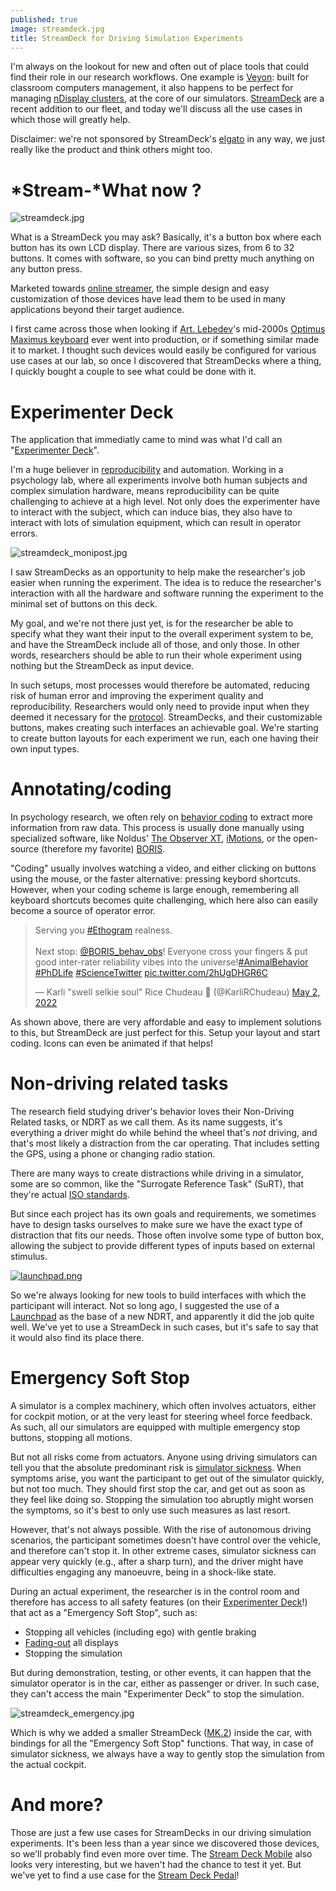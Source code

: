 ```yaml
---
published: true
image: streamdeck.jpg
title: StreamDeck for Driving Simulation Experiments
---
```

I'm always on the lookout for new and often out of place tools that could find their role in our research workflows. One example is [Veyon](https://veyon.io/): built for classroom computers management, it also happens to be perfect for managing [nDisplay clusters](/whats-new-2021-11/#automation), at the core of our simulators. [StreamDeck][sd] are a recent addition to our fleet, and today we'll discuss all the use cases in which those will greatly help.

Disclaimer: we're not sponsored by StreamDeck's [elgato](https://www.elgato.com/en) in any way, we just really like the product and think others might too.

# *Stream-*What now ?

![streamdeck.jpg]({{site.baseurl}}/images/streamdeck.jpg)

What is a StreamDeck you may ask? Basically, it's a button box where each button has its own LCD display. There are various sizes, from 6 to 32 buttons. It comes with software, so you can bind pretty much anything on any button press.

Marketed towards [online streamer](https://en.wikipedia.org/wiki/Online_streamer), the simple design and easy customization of those devices have lead them to be used in many applications beyond their target audience.

I first came across those when looking if [Art. Lebedev](https://www.artlebedev.com/)'s mid-2000s [Optimus Maximus keyboard](https://www.artlebedev.com/optimus/maximus/) ever went into production, or if something similar made it to market. I thought such devices would easily be configured for various use cases at our lab, so once I discovered that StreamDecks where a thing, I quickly bought a couple to see what could be done with it.

# Experimenter Deck

The application that immediatly came to mind was what I'd call an "[Experimenter Deck](/worfklow-2/#streamdeck)".

I'm a huge believer in [reproducibility](https://en.wikipedia.org/wiki/Reproducibility) and automation. Working in a psychology lab, where all experiments involve both human subjects and complex simulation hardware, means reproducibility can be quite challenging to achieve at a high level. Not only does the experimenter have to interact with the subject, which can induce bias, they also have to interact with lots of simulation equipment, which can result in operator errors.

![streamdeck_monipost.jpg]({{site.baseurl}}/images/streamdeck_monipost.jpg)

I saw StreamDecks as an opportunity to help make the researcher's job easier when running the experiment. The idea is to reduce the researcher's interaction with all the hardware and software running the experiment to the minimal set of buttons on this deck.

My goal, and we're not there just yet, is for the researcher be able to specify what they want their input to the overall experiment system to be, and have the StreamDeck include all of those, and only those. In other words, researchers should be able to run their whole experiment using nothing but the StreamDeck as input device.

In such setups, most processes would therefore be automated, reducing risk of human error and improving the experiment quality and reproducibility. Researchers would only need to provide input when they deemed it necessary for the [protocol](https://en.wikipedia.org/wiki/Protocol_(science)). StreamDecks, and their customizable buttons, makes creating such interfaces an achievable goal. We're starting to create button layouts for each experiment we run, each one having their own input types.

# Annotating/coding

In psychology research, we often rely on [behavior coding](https://dictionary.apa.org/behavior-coding) to extract more information from raw data. This process is usually done manually using specialized software, like Noldus' [The Observer XT](https://www.noldus.com/observer-xt), [iMotions](https://imotions.com/platform/), or the open-source (therefore my favorite) [BORIS](https://www.boris.unito.it/).

"Coding" usually involves watching a video, and either clicking on buttons using the mouse, or the faster alternative: pressing keybord shortcuts. However, when your coding scheme is large enough, remembering all keyboard shortcuts becomes quite challenging, which here also can easily become a source of operator error.

<blockquote class="twitter-tweet"><p lang="en" dir="ltr">Serving you <a href="https://twitter.com/hashtag/Ethogram?src=hash&amp;ref_src=twsrc%5Etfw">#Ethogram</a> realness. <br><br>Next stop: <a href="https://twitter.com/BORIS_behav_obs?ref_src=twsrc%5Etfw">@BORIS_behav_obs</a>! Everyone cross your fingers &amp; put good inter-rater reliability vibes into the universe!<a href="https://twitter.com/hashtag/AnimalBehavior?src=hash&amp;ref_src=twsrc%5Etfw">#AnimalBehavior</a> <a href="https://twitter.com/hashtag/PhDLife?src=hash&amp;ref_src=twsrc%5Etfw">#PhDLife</a> <a href="https://twitter.com/hashtag/ScienceTwitter?src=hash&amp;ref_src=twsrc%5Etfw">#ScienceTwitter</a> <a href="https://t.co/2hUgDHGR6C">pic.twitter.com/2hUgDHGR6C</a></p>&mdash; Karli &quot;swell selkie soul&quot; Rice Chudeau 🦭 (@KarliRChudeau) <a href="https://twitter.com/KarliRChudeau/status/1521217924597395456?ref_src=twsrc%5Etfw">May 2, 2022</a></blockquote> <script async src="https://platform.twitter.com/widgets.js" charset="utf-8"></script>

As shown above, there are very affordable and easy to implement solutions to this, but StreamDeck are just perfect for this. Setup your layout and start coding. Icons can even be animated if that helps!

# Non-driving related tasks

The research field studying driver's behavior loves their Non-Driving Related tasks, or NDRT as we call them. As its name suggests, it's everything a driver might do while behind the wheel that's *not* driving, and that's most likely a distraction from the car operating. That includes setting the GPS, using a phone or changing radio station.

There are many ways to create distractions while driving in a simulator, some are so common, like the "Surrogate Reference Task" (SuRT), that they're actual [ISO standards](https://www.iso.org/obp/ui/#iso:std:iso:ts:14198:ed-1:v1:en).

But since each project has its own goals and requirements, we sometimes have to design tasks ourselves to make sure we have the exact type of distraction that fits our needs. Those often involve some type of button box, allowing the subject to provide different types of inputs based on external stimulus.

[![launchpad.png]({{site.baseurl}}/images/launchpad.png)][launchpad]

So we're always looking for new tools to build interfaces with which the participant will interact. Not so long ago, I suggested the use of a [Launchpad][launchpad] as the base of a new NDRT, and apparently it did the job quite well. We've yet to use a StreamDeck in such cases, but it's safe to say that it would also find its place there.

# Emergency Soft Stop

A simulator is a complex machinery, which often involves actuators, either for cockpit motion, or at the very least for steering wheel force feedback. As such, all our simulators are equipped with multiple emergency stop buttons, stopping all motions.

But not all risks come from actuators. Anyone using driving simulators can tell you that the absolute predominant risk is [simulator sickness](https://en.wikipedia.org/wiki/Simulator_sickness). When symptoms arise, you want the participant to get out of the simulator quickly, but not too much. They should first stop the car, and get out as soon as they feel like doing so. Stopping the simulation too abruptly might worsen the symptoms, so it's best to only use such measures as last resort.

However, that's not always possible. With the rise of autonomous driving scenarios, the participant sometimes doesn't have control over the vehicle, and therefore can't stop it. In other extreme cases, simulator sickness can appear very quickly (e.g., after a sharp turn), and the driver might have difficulties engaging any manoeuvre, being in a shock-like state.

During an actual experiment, the researcher is in the control room and therefore has access to all safety features (on their [Experimenter Deck](/streamdeck/#experimenter-deck)!) that act as a "Emergency Soft Stop", such as:

* Stopping all vehicles (including ego) with gentle braking
* [Fading-out](https://en.wikipedia.org/wiki/Dissolve_(filmmaking)) all displays
* Stopping the simulation

But during demonstration, testing, or other events, it can happen that the simulator operator is in the car, either as passenger or driver. In such case, they can't access the main "Experimenter Deck" to stop the simulation.

![streamdeck_emergency.jpg]({{site.baseurl}}/images/streamdeck_emergency.jpg)

Which is why we added a smaller StreamDeck ([MK.2](https://www.elgato.com/en/stream-deck-mk2)) inside the car, with bindings for all the "Emergency Soft Stop" functions. That way, in case of simulator sickness, we always have a way to gently stop the simulation from the actual cockpit.

# And more?

Those are just a few use cases for StreamDecks in our driving simulation experiments. It's been less than a year since we discovered those devices, so we'll probably find even more over time. The [Stream Deck Mobile](https://www.elgato.com/en/stream-deck-mobile) also looks very interesting, but we haven't had the chance to test it yet. But we've yet to find a use case for the [Stream Deck Pedal](https://www.elgato.com/en/stream-deck-pedal)!

[launchpad]:https://novationmusic.com/en/launch/launchpad-x
[sd]: https://www.elgato.com/en/stream-deck
